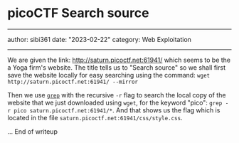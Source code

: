 # picoCTF Search source

---

author: sibi361
date: "2023-02-22"
category: Web Exploitation

---

We are given the link: http://saturn.picoctf.net:61941/ which seems to be the a Yoga firm's website. The title tells us to "Search source" so we shall first save the website locally for easy searching using the command: `wget http://saturn.picoctf.net:61941/ --mirror`

Then we use [`grep`](https://en.wikipedia.org/wiki/Grep) with the recursive `-r` flag to search the local copy of the website that we just downloaded using `wget`, for the keyword "pico": `grep -r pico saturn.picoctf.net:61941/*`. And that shows us the flag which is located in the file `saturn.picoctf.net:61941/css/style.css`.

...
End of writeup
